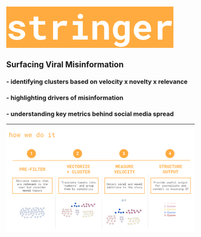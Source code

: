 ![Stringer](./images/stringer_logo.png)

## Surfacing Viral Misinformation

### - identifying clusters based on velocity x novelty x relevance  

### - highlighting drivers of misinformation      
   
### - understanding key metrics behind social media spread



-------

![How We Do It](./images/how_we_do_it.png)

